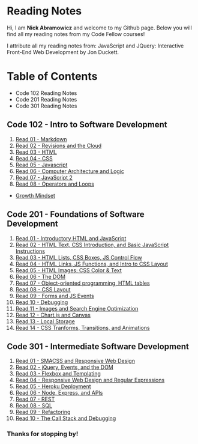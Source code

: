 # Reading Notes

Hi, I am **Nick Abramowicz** and welcome to my Github page. Below you will find all my reading notes from my Code Fellow courses!

I attribute all my reading notes from: JavaScript and JQuery: Interactive Front-End Web Development by Jon Duckett.

# Table of Contents
- Code 102 Reading Notes
- Code 201 Reading Notes
- Code 301 Reading Notes

## Code 102 - Intro to Software Development 

1. [Read 01 - Markdown](markdown.md)
2. [Read 02 - Revisions and the Cloud](revisions_and_cloud.md)
3. [Read 03 - HTML](webpages_html.md)
4. [Read 04 - CSS](css.md)
5. [Read 05 - Javascript](javascript.md)
6. [Read 06 - Computer Architecture and Logic](computerlogic.md)
7. [Read 07 - JavaScript 2](javascript_2.md)
8. [Read 08 - Operators and Loops](operators_loops.md)

- [Growth Mindset](growthmindset.md)

## Code 201 - Foundations of Software Development

1. [Read 01 - Introductory HTML and JavaScript](class-01.md)
2. [Read 02 - HTML Text, CSS Introduction, and Basic JavaScript Instructions](class-02.md)
3. [Read 03 - HTML Lists, CSS Boxes, JS Control Flow](class-03.md)
4. [Read 04 - HTML Links, JS Functions, and Intro to CSS Layout](class-04.md)
5. [Read 05 - HTML Images; CSS Color & Text](class-5.md)
6. [Read 06 - The DOM](class-06.md)
7. [Read 07 - Object-oriented programming, HTML tables](class-07.md)
8. [Read 08 - CSS Layout](class-08.md)
9. [Read 09 - Forms and JS Events](read-09.md)
10. [Read 10 - Debugging](class-10.md)
11. [Read 11 - Images and Search Engine Optimization](class-11.md)
12. [Read 12 - Chart.js and Canvas](class-12.md)
13. [Read 13 - Local Storage](class-13.md)
14. [Read 14 - CSS Tranforms, Transitions, and Animations](class-14.md)

## Code 301 - Intermediate Software Development

1. [Read 01 - SMACSS and Responsive Web Design](class01-reading.md)
2. [Read 02 - jQuery, Events, and the DOM](class02-reading.md)
3. [Read 03 - Flexbox and Templating](class03-reading.md)
4. [Read 04 - Responsive Web Design and Regular Expressions](class04-reading.md)
5. [Read 05 - Heroku Deployment](class05-reading.md)
6. [Read 06 - Node, Express, and APIs](class06-reading.md)
7. [Read 07 - REST](class07-reading.md)
8. [Read 08 - SQL](class08-reading.md)
9. [Read 09 - Refactoring](class09-reading.md)
10. [Read 10 - The Call Stack and Debugging](class10-reading.md)

### Thanks for stopping by!
